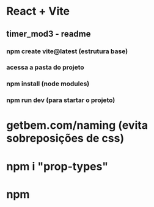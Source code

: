 # React + Vite

## timer_mod3 - readme

### npm create vite@latest (estrutura base)

### acessa a pasta do projeto

### npm install (node modules)

### npm run dev (para startar o projeto)

# getbem.com/naming (evita sobreposições de css)

# npm i "prop-types"

# npm

#

#

#

#

#

#

